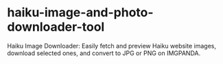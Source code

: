 # haiku-image-and-photo-downloader-tool
Haiku Image Downloader: Easily fetch and preview Haiku website images, download selected ones, and convert to JPG or PNG on IMGPANDA.
